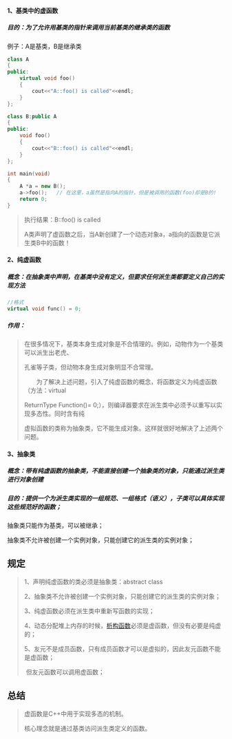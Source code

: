 #### 1、基类中的虚函数

##### 目的：为了允许用基类的指针来调用当前基类的继承类的函数

例子：A是基类，B是继承类

```c++
class A  
{  
public:  
    virtual void foo()  
    {  
        cout<<"A::foo() is called"<<endl;  
    }  
};  

class B:public A  
{  
public:  
    void foo()  
    {  
        cout<<"B::foo() is called"<<endl;  
    }  
};  

int main(void)  
{  
    A *a = new B();  
    a->foo();   // 在这里，a虽然是指向A的指针，但是被调用的函数(foo)却是B的!  
    return 0;  
}
```

> 执行结果：B::foo() is called
>
> A类声明了虚函数之后，当A新创建了一个动态对象a，a指向的函数是它派生类B中的函数！





#### 2、纯虚函数

##### 概念：在抽象类中声明，在基类中没有定义，但要求任何派生类都要定义自己的实现方法

```c++
//格式
virtual void func() = 0;
```

##### 作用：

> ​	在很多情况下，基类本身生成对象是不合情理的。例如，动物作为一个基类可以派生出老虎、
>
> 孔雀等子类，但动物本身生成对象明显不合常理。
>
> 　　为了解决上述问题，引入了纯虚函数的概念，将函数定义为纯虚函数（方法：virtual 
>
> ReturnType Function()= 0;），则编译器要求在派生类中必须予以重写以实现多态性。同时含有纯
>
> 虚拟函数的类称为抽象类，它不能生成对象。这样就很好地解决了上述两个问题。





#### 3、抽象类

##### 概念：带有纯虚函数的抽象类，不能直接创建一个抽象类的对象，只能通过派生类进行对象创建

##### 目的：提供一个为派生类实现的一组规范、一组格式（语义），子类可以具体实现这些规范好的函数；

抽象类只能作为基类，可以被继承；

抽象类不允许被创建一个实例对象，只能创建它的派生类的实例对象；





## 规定

> 1、声明纯虚函数的类必须是抽象类：abstract class
>
> 2、抽象类不允许被创建一个实例对象，只能创建它的派生类的实例对象；
>
> 3、纯虚函数必须在派生类中重新写函数的实现；
>
> 4、动态分配堆上内存的时候，[析构函数](https://www.zhihu.com/search?q=析构函数&search_source=Entity&hybrid_search_source=Entity&hybrid_search_extra={"sourceType"%3A"answer"%2C"sourceId"%3A69592611})必须是虚函数，但没有必要是纯虚的；
>
> 5、友元不是成员函数，只有成员函数才可以是虚拟的，因此友元函数不能是虚函数；
>
> ​	  但友元函数可以调用虚函数；





## 总结

> 虚函数是C++中用于实现多态的机制。
>
> 核心理念就是通过基类访问派生类定义的函数。